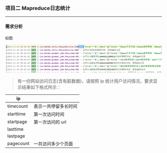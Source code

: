 <br>

### 项目二 Mapreduce日志统计
---

#### 需求分析
    如图
![baidu.log](baidu.png)

>  有一份网站访问日志(含有脏数据)，请按照 ip 统计用户访问情况，要求显
示结果如下格式所示：

| ip      |      |
| --------- | ---- |
| timecount| 表示一共停留多长时间 |
| starttime| 第一次访问时间 |
| startpage| 第一次访问的 url |
| lasttime|      |
| lastpage|      |
| pagecount| 一共访问多少个页面 |


